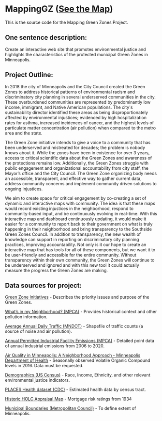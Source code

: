 # MappingGZ ([See the Map](https://rwhendrickson.github.io/Portfolio-test/MVP.html))
This is the source code for the Mapping Green Zones Project.

## One sentence description:

Create an interactive web site that promotes environmental justice and highlights the characteristics of the protected municipal Green Zones in Minneapolis.

## Project Outline:

In 2018 the city of Minneapolis and the City Council created the Green Zones to address historical patterns of environmental racism and discriminatory city planning in several underserved communities in the city. These overburdened communities are represented by predominantly low income, immigrant, and Native American populations. The city's sustainability director identified these areas as being disproportionately affected by environmental injustices; evidenced by high hospitalization rates for asthma, increased incidences of cancer, and the highest levels of particulate matter concentration (air pollution) when compared to the metro area and the state. 

The Green Zone initiative intends to give a voice to a community that has been underserved and mistreated for decades; the problem is nobody knows about it. While the zones have been in existence for over 3 years,  access to critical scientific data about the Green Zones  and awareness of the protections remains low. Additionally, the Green Zones struggle with public engagement and organizational accountability from city staff, the Mayor’s office and the City Council. The Green Zone organizing body needs an accessible, transparent, and effective way to gather current data, address community concerns and implement community driven solutions to ongoing injustices. 

We aim to create space for critical engagement by co-creating a set of dynamic and interactive maps with community. The idea is that these maps would record existing injustices in the neighborhood, respond to community-based input, and be continuously evolving in real-time. With this interactive map and dashboard continuously updating, it would make it easier for a community to report back to their government on what is truly happening in their neighborhood and bring transparency to the Southside Green Zones Council. In addition to transparency, the new wealth of knowledge can support in reporting on discriminatory city planning practices, improving accountability. Not only is it our hope to create an interactive map that has tools for all of these components, but we want it to be user-friendly and accessible for the entire community. Without transparency within their own community, the Green Zones will continue to be underserved and ignored and with this new tool it could actually measure the progress the Green Zones are making.

## Data sources for project:

[Green Zone Initiatives](https://www2.minneapolismn.gov/government/departments/coordinator/sustainability/minneapolis-green-zones-workgroup-report/) - Describes the priority issues and purpose of the Green Zones.

[What’s in my Neighborhood? (MPCA)](https://gisdata.mn.gov/dataset/env-my-neighborhood) - Provides historical context and other pollution information.

[Average Annual Daily Traffic (MNDOT)](https://gisdata.mn.gov/dataset/trans-aadt-traffic-segments) - Shapefile of traffic counts (a source of noise and air pollution).

[Annual Permitted Industrial Facility Emissions (MPCA)](https://www.pca.state.mn.us/air/permitted-facility-air-emissions-data) - Detailed point data of annual industrial emissions from 2006 to 2020.

[Air Quality in Minneapolis: A Neighborhood Approach - Minneapolis Department of Health](https://www2.minneapolismn.gov/media/content-assets/www2-documents/government/Air-Quality-Study-Long-Report-.pdf) - Seasonally observed Volatile Organic Compound levels in 2016. Data must be requested.

[Demographics (US Census)](https://www.census.gov/geographies/mapping-files.html) - Race, Income, Ethnicity, and other relevant environmental justice indicators.

[PLACES Health dataset (CDC)](https://www.cdc.gov/places/index.html) - Estimated health data by census tract.

[Historic HOLC Appraisal Map](https://gisdata.mn.gov/dataset/us-mn-state-metc-plan-historic-holc-appraisal) - Mortgage risk ratings from 1934

[Municipal Boundaries (Metropolitan Council)](https://gisdata.mn.gov/dataset/us-mn-state-metc-bdry-census2010counties-ctus) - To define extent of Minneapolis.
